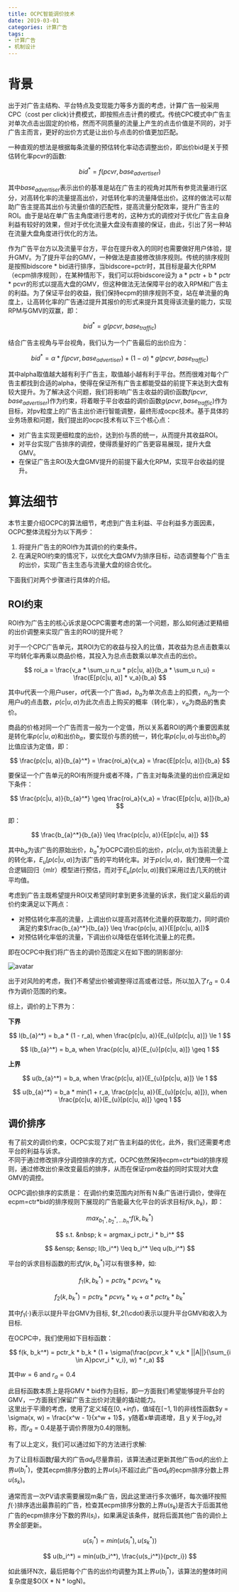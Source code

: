 ```yaml
---
title: OCPC智能调价技术
date: 2019-03-01
categories: 计算广告
tags:
- 计算广告
- 机制设计
---
```


# 背景
出于对广告主结构、平台特点及变现能力等多方面的考虑，计算广告一般采用CPC（cost per click)计费模式，即按照点击计费的模式。传统CPC模式中广告主对单次点击出固定的价格，然而不同质量的流量上产生的点击价值是不同的，对于广告主而言，更好的出价方式是让出价与点击的价值更加匹配。

一种直观的想法是根据每条流量的预估转化率动态调整出价，即出价bid是关于预估转化率pcvr的函数:

  $$ bid^* = f(pcvr, base_{advertiser})$$
        
其中$base_{advertiser}$表示出价的基准是站在广告主的视角对其所有参竞流量进行区分，对高转化率的流量提高出价，对低转化率的流量降低出价。这样的做法可以帮助广告主提高其出价与流量价值的匹配性，提高流量分配效率，提升广告主的ROI。由于是站在单广告主角度进行思考的，这种方式的调控对于优化广告主自身利益有较好的效果，但对于优化流量大盘没有直接的保证，由此，引出了另一种站在流量大盘角度进行优化的方法。

作为广告平台方以及流量平台方，平台在提升收入的同时也需要做好用户体验，提升GMV。为了提升平台的GMV，一种做法是直接修改排序规则。传统的排序规则是按照bidscore * bid进行排序，当bidscore=pctr时，其目标是最大化RPM（ecpm排序规则），在某种情形下，我们可以将bidscore设为 a * pctr + b * pctr * pcvr的形式以提高大盘的GMV，但这种做法无法保障平台的收入RPM和广告主的利益。为了保证平台的收益，我们保持ecpm的排序规则不变，站在单流量的角度上，让高转化率的广告通过提升其报价的形式来提升其竞得该流量的能力，实现RPM与GMV的双赢，即：        

  $$ bid^* = g(pcvr, base_{traffic}) $$

结合广告主视角与平台视角，我们认为一个广告最后的出价应为：

  $$ bid^* = \alpha * f(pcvr, base_{advertiser}) + (1 - \alpha) * g(pcvr, base_{traffic}) $$
        
其中alpha取值越大越有利于广告主，取值越小越有利于平台。然而很难对每个广告主都找到合适的alpha，使得在保证所有广告主都能受益的前提下来达到大盘有较大提升。为了解决这个问题，我们将影响广告主收益的调价函数$f(pcvr, base_{advertiser})$作为约束，将着眼于平台收益的调价函数$g(pcvr, base_{traffic})$作为目标，对pv粒度上的广告主出价进行智能调整，最终形成ocpc技术。基于具体的业务场景和问题，我们提出的ocpc技术有以下三个核心点：

  * 对广告主实现更细粒度的出价，达到价与质的统一，从而提升其收益ROI。<br>
  * 对平台实现广告排序的调控，使得质量好的广告更容易展现，提升大盘GMV。<br>
  * 在保证广告主ROI及大盘GMV提升的前提下最大化RPM，实现平台收益的提升。

# 算法细节

本节主要介绍OCPC的算法细节，考虑到广告主利益、平台利益多方面因素，OCPC整体流程分为以下两步：

  1. 将提升广告主的ROI作为其调价的约束条件。<br>
  2. 在满足ROI约束的情况下，以优化大盘GMV为排序目标，动态调整每个广告主的出价，实现广告主生态与流量大盘的综合优化。
  
下面我们对两个步骤进行具体的介绍。

## ROI约束

ROI作为广告主的核心诉求是OCPC需要考虑的第一个问题，那么如何通过更精细的出价调整来实现广告主的ROI的提升呢？

对于一个CPC广告单元，其ROI为它的收益与投入的比值，其收益为总点击数乘以平均转化率再乘以商品价格，其投入为总点击数乘以单次点击的出价。

  $$ roi_a = \frac{v_a * \sum_u n_u * p(c|u, a)}{b_a * \sum_u n_u} = \frac{E[p(c|u, a)] * v_a}{b_a} $$
  
其中$u$代表一个用户user，$a$代表一个广告ad，$b_a$为单次点击上的扣费，$n_u$为一个用户$u$的点击数，$p(c|u, a)$为此次点击上购买的概率（转化率），$v_a$为商品的售卖价。

商品的价格对同一个广告而言一般为一个定值，所以关系着ROI的两个重要因素就是转化率$p(c|u, a)$和出价$b_a$，要实现价与质的统一，转化率$p(c|u, a)$与出价$b_a$的比值应该为定值，即：

  $$ \frac{p(c|u, a)}{b_{a}^*} = \frac{roi_a}{v_a} = \frac{E[p(c|u, a)]}{b_a} $$
        
要保证一个广告单元的ROI有所提升或者不降，广告主对每条流量的出价应满足如下条件：

  $$ \frac{p(c|u, a)}{b_{a}^*} \geq \frac{roi_a}{v_a} = \frac{E[p(c|u, a)]}{b_a} $$

即：

  $$ \frac{b_{a}^*}{b_{a}} \leq \frac{p(c|u, a)}{E[p(c|u, a)]} $$
        
其中$b_a$为该广告的原始出价，$b_{a}^*$为OCPC调价后的出价，$p(c|u, a)$为当前流量上的转化率，$E_{u}[p(c|u, a)]$为该广告的平均转化率。对于$p(c|u, a)$，我们使用一个混合逻辑回归（mlr）模型进行预估，而对于$E_{u}[p(c|u, a)]$我们采用过去几天的统计平均值。

考虑到广告主既希望提升ROI又希望同时拿到更多流量的诉求，我们定义最后的调价约束满足以下两点：

  * 对预估转化率高的流量，上调出价以提高对高转化流量的获取能力，同时调价满足约束$\frac{b_{a}^*}{b_{a}} \leq \frac{p(c|u, a)}{E[p(c|u, a)]}$ <br>
  * 对预估转化率低的流量，下调出价以降低在低转化流量上的花费。
  
即在OCPC中我们将广告主的调价范围定义在如下图的阴影部分:

  ![avatar](/images/计算广告/ad-13.png)
  
出于对风险的考虑，我们不希望出价被调整得过高或者过低，所以加入了$r_a = 0.4$作为调价范围的约束。

综上，调价的上下界为：

**下界**

  $$ l(b_{a}^*) = b_a * (1 - r_a), when  \frac{p(c|u, a)}{E_{u}[p(c|u, a)]} \le 1 $$
  
  $$ l(b_{a}^*) = b_a, when  \frac{p(c|u, a)}{E_{u}[p(c|u, a)]} \geq 1 $$

**上界**

  $$ u(b_{a}^*) = b_a, when  \frac{p(c|u, a)}{E_{u}[p(c|u, a)]} \le 1 $$
  
  $$ u(b_{a}^*) = b_a * min(1 + r_a, \frac{p(c|u, a)}{E_{u}[p(c|u, a)]}), when  \frac{p(c|u, a)}{E_{u}[p(c|u, a)]} \geq 1 $$     
        
## 调价排序

有了前文的调价约束，OCPC实现了对广告主利益的优化，此外，我们还需要考虑平台的利益与诉求。<br>
不同于通过修改排序分调控排序的方式，OCPC依然保持ecpm=ctr*bid的排序规则，通过修改出价来改变最后的排序，从而在保证rpm收益的同时实现对大盘GMV的调控。

OCPC调价排序的实质是：
在调价约束范围内对所有Ｎ条广告进行调价，使得在ecpm=ctr*bid的排序规则下展现的广告能最大化平台的诉求目标$f(k, b_k)$，即：

  $$ max_{b_1^*, b_2^*, ... b_n^*} f(k, b_k^*) $$
  
  $$ s.t. &nbsp; k = argmax_i pctr_i * b_i^* $$
        
  $$ &ensp; &ensp; l(b_i^*) \leq b_i^* \leq u(b_i^*) $$
       
平台的诉求目标函数的形式$f(k, b_k^*)$可以有很多种，如:

  $$ f_1(k, b_k^*) = pctr_k * pcvr_k * v_k $$
        
  $$ f_2(k, b_k^*) = pctr_k * pcvr_k * v_k + \alpha * pctr_k * b_k^* $$

其中$f_1(\cdot)$表示以提升平台GMV为目标, $f_2(\cdot)表示以提升平台GMV和收入为目标.

在OCPC中，我们使用如下目标函数：

  $$ f(k, b_k^*) = pctr_k * b_k * (1 + \sigma(\frac{pcvr_k * v_k * ||A||}{\sum_{i \in A}pcvr_i * v_i}, w) * r_a) $$
        
其中$w = 6$ and $r_a = 0.4$

此目标函数本质上是将GMV * bid作为目标，即一方面我们希望能够提升平台的GMV，一方面我们保留广告主出价对流量的撬动能力。<br>
这里出于平滑的考虑，使用了定义域在$[0,+inf)$，值域在$[-1,1)$的非线性函数$y = \sigma(x, w) = \frac{x^w - 1}{x^w + 1}$，y随着x单调递增，且ｙ关于$log_x$对称，而$r_a = 0.4$是基于调价界限为0.4的限制。

有了以上定义，我们可以通过如下的方法进行求解:

为了让目标函数$f$最大的广告$ad_k$尽量靠前，该算法通过更新其他广告$ad_i$的出价上界$u(b_i^*)$，使其ecpm排序分数的上界$u(s_i)$不超过此广告$ad_k$的ecpm排序分数上界$u(s_k)$。

通常而言一次PV请求需要展现m条广告，因此这里进行多次循环，每次循环按照$f(\cdot)$排序选出最靠前的广告，检查其ecpm排序分数的上界$u(s_k)$是否大于后面其他广告的ecpm排序分下数的界$l(s_i)$，如果满足该条件，就将后面其他广告的调价上界全部更新。

  $$ u(s_i^*) = min(u(s_i^*), u(s_k^*)) $$
        
  $$ u(b_i^*) = min(u(b_i^*), \frac{u(s_i^*)}{pctr_i}) $$

如此循环N次，最后把每个广告的出价均调整为其上界$u(b_i^*)$，该算法的整体时间复杂度是$O(X * N * logN)。
